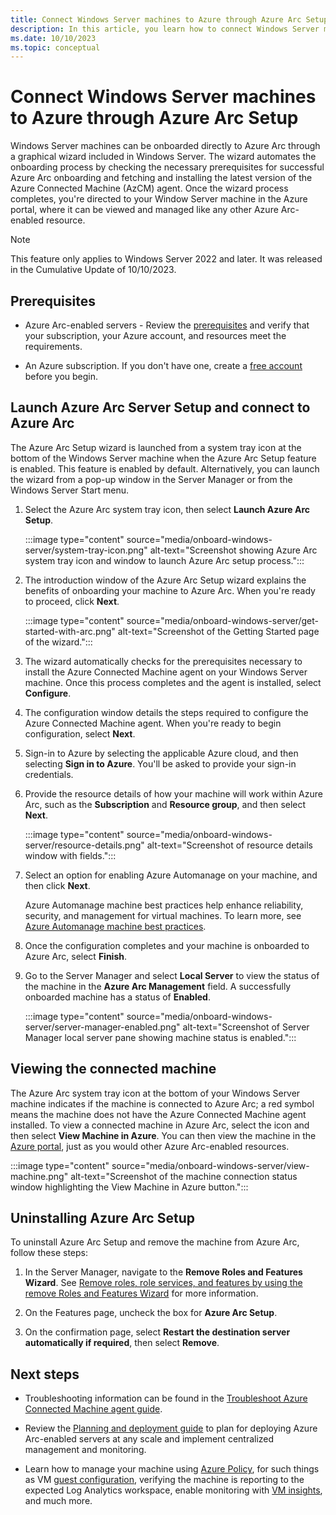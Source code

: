 ```yaml
---
title: Connect Windows Server machines to Azure through Azure Arc Setup
description: In this article, you learn how to connect Windows Server machines to Azure Arc using the built-in Windows Server Azure Arc Setup wizard.
ms.date: 10/10/2023
ms.topic: conceptual
---
```


# Connect Windows Server machines to Azure through Azure Arc Setup

Windows Server machines can be onboarded directly to Azure Arc through a graphical wizard included in Windows Server. The wizard automates the onboarding process by checking the necessary prerequisites for successful Azure Arc onboarding and fetching and installing the latest version of the Azure Connected Machine (AzCM) agent. Once the wizard process completes, you're directed to your Window Server machine in the Azure portal, where it can be viewed and managed like any other Azure Arc-enabled resource.

> [!NOTE]
> This feature only applies to Windows Server 2022 and later. It was released in the Cumulative Update of 10/10/2023.
> 
## Prerequisites

* Azure Arc-enabled servers - Review the [prerequisites](prerequisites.md) and verify that your subscription, your Azure account, and resources meet the requirements.

* An Azure subscription. If you don't have one, create a [free account](https://azure.microsoft.com/free/?WT.mc_id=A261C142F) before you begin.

## Launch Azure Arc Server Setup and connect to Azure Arc

The Azure Arc Setup wizard is launched from a system tray icon at the bottom of the Windows Server machine when the Azure Arc Setup feature is enabled. This feature is enabled by default. Alternatively, you can launch the wizard from a pop-up window in the Server Manager or from the Windows Server Start menu.

1. Select the Azure Arc system tray icon, then select **Launch Azure Arc Setup**.

    :::image type="content" source="media/onboard-windows-server/system-tray-icon.png" alt-text="Screenshot showing Azure Arc system tray icon and window to launch Azure Arc setup process.":::
   
1. The introduction window of the Azure Arc Setup wizard explains the benefits of onboarding your machine to Azure Arc. When you're ready to proceed, click **Next**.

    :::image type="content" source="media/onboard-windows-server/get-started-with-arc.png" alt-text="Screenshot of the Getting Started page of the wizard.":::

1. The wizard automatically checks for the prerequisites necessary to install the Azure Connected Machine agent on your Windows Server machine. Once this process completes and the agent is installed, select **Configure**.

1. The configuration window details the steps required to configure the Azure Connected Machine agent. When you're ready to begin configuration, select **Next**.

1. Sign-in to Azure by selecting the applicable Azure cloud, and then selecting **Sign in to Azure**. You'll be asked to provide your sign-in credentials.

1. Provide the resource details of how your machine will work within Azure Arc, such as the **Subscription** and **Resource group**, and then select **Next**.

    :::image type="content" source="media/onboard-windows-server/resource-details.png" alt-text="Screenshot of resource details window with fields.":::

1. Select an option for enabling Azure Automanage on your machine, and then click **Next**.

    Azure Automanage machine best practices help enhance reliability, security, and management for virtual machines. To learn more, see [Azure Automanage machine best practices](/azure/automanage/overview-about).

1. Once the configuration completes and your machine is onboarded to Azure Arc, select **Finish**.

1. Go to the Server Manager and select **Local Server** to view the status of the machine in the **Azure Arc Management** field. A successfully onboarded machine has a status of **Enabled**.

    :::image type="content" source="media/onboard-windows-server/server-manager-enabled.png" alt-text="Screenshot of Server Manager local server pane showing machine status is enabled.":::

## Viewing the connected machine

The Azure Arc system tray icon at the bottom of your Windows Server machine indicates if the machine is connected to Azure Arc; a red symbol means the machine does not have the Azure Connected Machine agent installed. To view a connected machine in Azure Arc, select the icon and then select **View Machine in Azure**. You can then view the machine in the [Azure portal](https://portal.azure.com/), just as you would other Azure Arc-enabled resources.

:::image type="content" source="media/onboard-windows-server/view-machine.png" alt-text="Screenshot of the machine connection status window  highlighting the View Machine in Azure button.":::

## Uninstalling Azure Arc Setup

To uninstall Azure Arc Setup and remove the machine from Azure Arc, follow these steps:

1. In the Server Manager, navigate to the **Remove Roles and Features Wizard**. See [Remove roles, role services, and features by using the remove Roles and Features Wizard](/windows-server/administration/server-manager/install-or-uninstall-roles-role-services-or-features) for more information.

1. On the Features page, uncheck the box for **Azure Arc Setup**.

1. On the confirmation page, select **Restart the destination server automatically if required**, then select **Remove**.

## Next steps

* Troubleshooting information can be found in the [Troubleshoot Azure Connected Machine agent guide](troubleshoot-agent-onboard.md).

* Review the [Planning and deployment guide](plan-at-scale-deployment.md) to plan for deploying Azure Arc-enabled servers at any scale and implement centralized management and monitoring.

* Learn how to manage your machine using [Azure Policy](../../governance/policy/overview.md), for such things as VM [guest configuration](../../governance/machine-configuration/overview.md), verifying the machine is reporting to the expected Log Analytics workspace, enable monitoring with [VM insights](../../azure-monitor/vm/vminsights-enable-policy.md), and much more.
